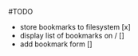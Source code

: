 #TODO
- store bookmarks to filesystem [x]
- display list of bookmarks on / []
- add bookmark form []

